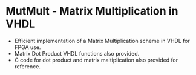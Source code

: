 # MutMult - Matrix Multiplication in VHDL

- Efficient implementation of a Matrix Multiplication scheme in VHDL for FPGA use.
- Matrix Dot Product VHDL functions also provided.
- C code for dot product and matrix maltiplication also provided for reference.
